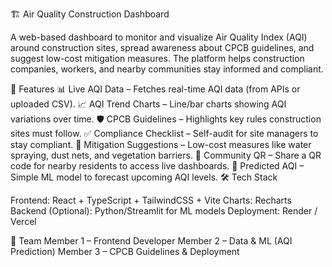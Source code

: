 🏗️ Air Quality Construction Dashboard

A web-based dashboard to monitor and visualize Air Quality Index (AQI) around construction sites, spread awareness about CPCB guidelines, and suggest low-cost mitigation measures. The platform helps construction companies, workers, and nearby communities stay informed and compliant.

🚀 Features 📊 Live AQI Data – Fetches real-time AQI data (from APIs or uploaded CSV). 📈 AQI Trend Charts – Line/bar charts showing AQI variations over time. 🛡️ CPCB Guidelines – Highlights key rules construction sites must follow. ✅ Compliance Checklist – Self-audit for site managers to stay compliant. 🌱 Mitigation Suggestions – Low-cost measures like water spraying, dust nets, and vegetation barriers. 📡 Community QR – Share a QR code for nearby residents to access live dashboards. 🔮 Predicted AQI – Simple ML model to forecast upcoming AQI levels. 🛠️ Tech Stack

Frontend: React + TypeScript + TailwindCSS + Vite Charts: Recharts Backend (Optional): Python/Streamlit for ML models Deployment: Render / Vercel

👥 Team Member 1 – Frontend Developer Member 2 – Data & ML (AQI Prediction) Member 3 – CPCB Guidelines & Deployment
